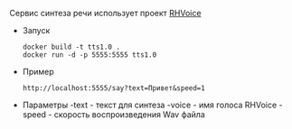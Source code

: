 Сервис синтеза речи использует проект [RHVoice](https://github.com/Olga-Yakovleva/RHVoice)
- Запуск
    ```shell
    docker build -t tts1.0 .
    docker run -d -p 5555:5555 tts1.0 
    ```
- Пример
    ```
    http://localhost:5555/say?text=Привет&speed=1
    ```
- Параметры 
-text - текст для синтеза
-voice - имя голоса RHVoice
-speed - скорость воспроизведения Wav файла

